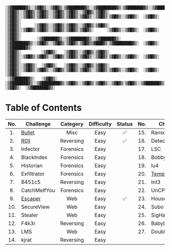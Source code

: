 ```
 ░▒▓██████▓▒░░▒▓█▓▒░░▒▓█▓▒░▒▓███████▓▒░░▒▓████████▓▒░▒▓███████▓▒░░▒▓███████▓▒░░▒▓█▓▒░░▒▓██████▓▒░░▒▓█▓▒░░▒▓█▓▒░▒▓████████▓▒░▒▓███████▓▒░ 
░▒▓█▓▒░░▒▓█▓▒░▒▓█▓▒░░▒▓█▓▒░▒▓█▓▒░░▒▓█▓▒░▒▓█▓▒░      ░▒▓█▓▒░░▒▓█▓▒░▒▓█▓▒░░▒▓█▓▒░▒▓█▓▒░▒▓█▓▒░░▒▓█▓▒░▒▓█▓▒░░▒▓█▓▒░  ░▒▓█▓▒░  ░▒▓█▓▒░        
░▒▓█▓▒░      ░▒▓█▓▒░░▒▓█▓▒░▒▓█▓▒░░▒▓█▓▒░▒▓█▓▒░      ░▒▓█▓▒░░▒▓█▓▒░▒▓█▓▒░░▒▓█▓▒░▒▓█▓▒░▒▓█▓▒░      ░▒▓█▓▒░░▒▓█▓▒░  ░▒▓█▓▒░  ░▒▓█▓▒░        
░▒▓█▓▒░       ░▒▓██████▓▒░░▒▓███████▓▒░░▒▓██████▓▒░ ░▒▓███████▓▒░░▒▓█▓▒░░▒▓█▓▒░▒▓█▓▒░▒▓█▓▒▒▓███▓▒░▒▓████████▓▒░  ░▒▓█▓▒░   ░▒▓██████▓▒░  
░▒▓█▓▒░         ░▒▓█▓▒░   ░▒▓█▓▒░░▒▓█▓▒░▒▓█▓▒░      ░▒▓█▓▒░░▒▓█▓▒░▒▓█▓▒░░▒▓█▓▒░▒▓█▓▒░▒▓█▓▒░░▒▓█▓▒░▒▓█▓▒░░▒▓█▓▒░  ░▒▓█▓▒░         ░▒▓█▓▒░ 
░▒▓█▓▒░░▒▓█▓▒░  ░▒▓█▓▒░   ░▒▓█▓▒░░▒▓█▓▒░▒▓█▓▒░      ░▒▓█▓▒░░▒▓█▓▒░▒▓█▓▒░░▒▓█▓▒░▒▓█▓▒░▒▓█▓▒░░▒▓█▓▒░▒▓█▓▒░░▒▓█▓▒░  ░▒▓█▓▒░         ░▒▓█▓▒░ 
 ░▒▓██████▓▒░   ░▒▓█▓▒░   ░▒▓███████▓▒░░▒▓████████▓▒░▒▓█▓▒░░▒▓█▓▒░▒▓█▓▒░░▒▓█▓▒░▒▓█▓▒░░▒▓██████▓▒░░▒▓█▓▒░░▒▓█▓▒░  ░▒▓█▓▒░  ░▒▓███████▓▒░  
```

# Table of Contents

|No.|Challenge|Category|Difficulty|Status|No.|Challenge|Category|Difficulty|Status|
|:--:|----|:--:|:--:|:--:|:--:|----|:--:|:--:|:--:|
|1.|[Bullet](\[MISC\]\[Finals\]Bullet/)|Misc|Easy|✅|15.|Ransom|Forensics|Easy||
|2.|[R0ll](\[Reversing\]\[Week1\]R0ll/)|Reversing|Easy|✅|16.|Detector|Forensics|Easy||
|3.|Infector|Forensics|Easy||17.|LSC|Web|Easy||
|4.|BlackIndex|Forensics|Easy||18.|Bobby|Web|Easy||
|5.|Historian|Forensics|Easy||19.|lu4|Reversing|Easy||
|6.|Exfiltrator|Forensics|Easy||20.|[Templode](\[Web\]\[Week1\]Templode/)|Web|Easy|✅|
|7.|B451c5|Reversing|Easy||21.|Int3|Reversing|Easy||
|8.|CatchMeIfYou|Forensics|Easy||22.|UnCPAble|Crypto|Easy||
|9.|[Escaper](\[Web\]\[Week1\]Escaper/)|Web|Easy|✅|23.|HouseOfNothing|PWN|Easy||
|10.|SecureView|Web|Easy||24.|Subo|PWN|Easy||
|11.|Stealer|Web|Easy||25.|SigHacked|PWN|Easy||
|12.|F4k3r|Reversing|Easy||26.|BabyLLL|Crypto|Easy||
|13.|LMS|Web|Easy||27.|Double Proof|Crypto|Easy||
|14.|kjrat|Reversing|Easy||